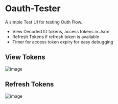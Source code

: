 # Oauth-Tester
A simple Test UI for testing Outh Flow. 
- View Decoded ID tokens, access tokens in Json
- Refresh Tokens if refresh token is available
- Timer for access token expiry for easy debugging

## View Tokens
![image](https://github.com/user-attachments/assets/0f5de532-64ec-40ee-9925-770845ed2c1b)


## Refresh Tokens
![image](https://github.com/user-attachments/assets/500b4a8f-9172-4188-a317-e8b8da77e54d)
